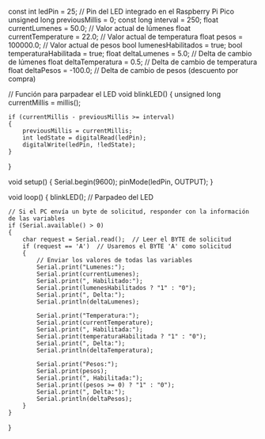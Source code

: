 const int ledPin = 25;  // Pin del LED integrado en el Raspberry Pi Pico
unsigned long previousMillis = 0;
const long interval = 250;
float currentLumenes = 50.0;    // Valor actual de lúmenes
float currentTemperature = 22.0; // Valor actual de temperatura
float pesos = 100000.0;          // Valor actual de pesos
bool lumenesHabilitados = true;
bool temperaturaHabilitada = true;
float deltaLumenes = 5.0;        // Delta de cambio de lúmenes
float deltaTemperatura = 0.5;    // Delta de cambio de temperatura
float deltaPesos = -100.0;       // Delta de cambio de pesos (descuento por compra)

// Función para parpadear el LED
void blinkLED()
{
    unsigned long currentMillis = millis();

    if (currentMillis - previousMillis >= interval)
    {
        previousMillis = currentMillis;
        int ledState = digitalRead(ledPin);
        digitalWrite(ledPin, !ledState);
    }
}

void setup()
{
    Serial.begin(9600);
    pinMode(ledPin, OUTPUT);
}

void loop()
{
    blinkLED();  // Parpadeo del LED

    // Si el PC envía un byte de solicitud, responder con la información de las variables
    if (Serial.available() > 0)
    {
        char request = Serial.read();  // Leer el BYTE de solicitud
        if (request == 'A')  // Usaremos el BYTE 'A' como solicitud
        {
            // Enviar los valores de todas las variables
            Serial.print("Lumenes:");
            Serial.print(currentLumenes);
            Serial.print(", Habilitado:");
            Serial.print(lumenesHabilitados ? "1" : "0");
            Serial.print(", Delta:");
            Serial.println(deltaLumenes);

            Serial.print("Temperatura:");
            Serial.print(currentTemperature);
            Serial.print(", Habilitada:");
            Serial.print(temperaturaHabilitada ? "1" : "0");
            Serial.print(", Delta:");
            Serial.println(deltaTemperatura);

            Serial.print("Pesos:");
            Serial.print(pesos);
            Serial.print(", Habilitada:");
            Serial.print((pesos >= 0) ? "1" : "0");
            Serial.print(", Delta:");
            Serial.println(deltaPesos);
        }
    }
}
